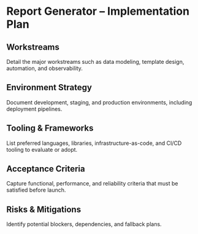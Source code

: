 # Report Generator – Implementation Plan

## Workstreams
Detail the major workstreams such as data modeling, template design, automation, and observability.

## Environment Strategy
Document development, staging, and production environments, including deployment pipelines.

## Tooling & Frameworks
List preferred languages, libraries, infrastructure-as-code, and CI/CD tooling to evaluate or adopt.

## Acceptance Criteria
Capture functional, performance, and reliability criteria that must be satisfied before launch.

## Risks & Mitigations
Identify potential blockers, dependencies, and fallback plans.
